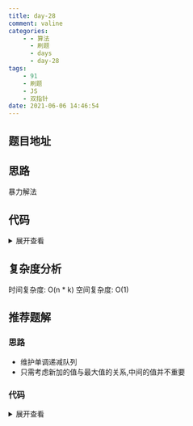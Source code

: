 ```yaml
---
title: day-28
comment: valine
categories:
    - - 算法
      - 刷题
      - days
      - day-28
tags:
    - 91
    - 刷题
    - JS
    - 双指针
date: 2021-06-06 14:46:54
---
```


## 题目地址

## 思路

暴力解法

## 代码

<details>
    <summary>展开查看</summary>

```js
/**
 * @param {number[]} nums
 * @param {number} k
 * @return {number[]}
 */
var maxSlidingWindow = function (nums, k) {
    const res = [];
    for (let i = 0; i <= nums.length - k; i++) {
        let max = getMax(nums, i, i + k);
        res.push(max);
    }
    return res;
};

const getMax = (nums, start, end) => {
    let max = -Infinity;
    for (let i = start; i < end; i++) {
        max = Math.max(max, nums[i]);
    }
    return max;
};
```

</details>

## 复杂度分析

时间复杂度: O(n \* k)
空间复杂度: O(1)

## 推荐题解

### 思路

-   维护单调递减队列
-   只需考虑新加的值与最大值的关系,中间的值并不重要

### 代码

<details>
    <summary>展开查看</summary>

```js
/**
 * @param {number[]} nums
 * @param {number} k
 * @return {number[]}
 */
var maxSlidingWindow = function (nums, k) {
    const queue = new _Queue();
    const res = [];
    for (let i = 0; i < k; i++) {
        queue.push(nums[i]);
    }
    for (let i = k; i <= nums.length; i++) {
        res.push(queue.max());
        queue.push(nums[i]);
        queue.shift(nums[i - k]);
    }
    return res;
};
class _Queue {
    constructor() {
        this.list = [];
    }
    push(val) {
        const list = this.list;
        while (list[list.length - 1] < val) {
            this.list.pop();
        }
        this.list.push(val);
    }
    shift(val) {
        if (this.list[0] === val) {
            this.list.shift();
        }
    }
    max() {
        return this.list[0];
    }
}
```

</details>
